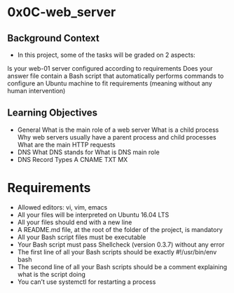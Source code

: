 # 0x0C-web_server

## Background Context
* In this project, some of the tasks will be graded on 2 aspects:

Is your web-01 server configured according to requirements
Does your answer file contain a Bash script that automatically performs commands to configure an Ubuntu machine to fit requirements (meaning without any human intervention)

## Learning Objectives
* General
What is the main role of a web server
What is a child process
Why web servers usually have a parent process and child processes
What are the main HTTP requests
* DNS
What DNS stands for
What is DNS main role
* DNS Record Types
A
CNAME
TXT
MX

# Requirements
* Allowed editors: vi, vim, emacs
* All your files will be interpreted on Ubuntu 16.04 LTS
* All your files should end with a new line
* A README.md file, at the root of the folder of the project, is mandatory
* All your Bash script files must be executable
* Your Bash script must pass Shellcheck (version 0.3.7) without any error
* The first line of all your Bash scripts should be exactly #!/usr/bin/env bash
* The second line of all your Bash scripts should be a comment explaining what is the script doing
* You can’t use systemctl for restarting a process